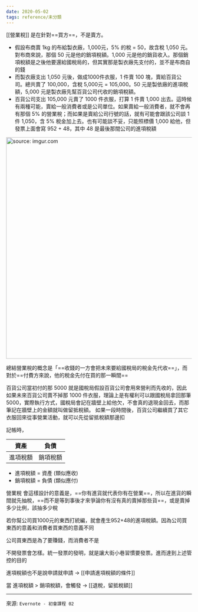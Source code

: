 ```yaml
---
date: 2020-05-02
tags: reference/未分類
---
```


[[營業稅]] 是在針對==買方==，不是賣方。

* 假設布商賣 1kg 的布給製衣廠，1,000元，5%  的稅 = 50，故含稅 1,050 元。對布商來說，那個 50 元是他的銷項稅額。1,000 元是他的銷貨收入。那個銷項稅額是之後他要還給國稅局的，但其實那是製衣廠先支付的，並不是布商自的錢
* 而製衣廠支出 1,050 元後，做成1000件衣服，1 件賣 100 塊，賣給百貨公司。總共賣了 100,000，含稅  5,000元 = 105,000。50 元是製依廠的進項稅額，5,000 元是製衣廠先幫百貨公司代收的銷項稅額。
* 百貨公司支出 105,000 元賣了 1000 件衣服，打算 1 件賣 1,000 出去。這時候有兩種可能，賣給一般消費者或是公司單位。如果賣給一般消費者，就不會再有那個 5% 的營業稅；而如果是賣給公司行號的話，就有可能會跟該公司談 1 件 1,050，含 5% 稅金加上去。也有可能談不妥，只能照標價 1,000 給他，但發票上面會寫 952 + 48，其中 48 是最後那間公司的進項稅額

<a href="https://imgur.com/gemhZsw"><img src="https://i.imgur.com/gemhZsw.jpg" title="source: imgur.com" width="600px"/></a>

總結營業稅的概念是「==收錢的一方會把未來要給國稅局的稅金先代收==」，而對於==付費方來說，他的稅金先付在買的那一瞬間==

百貨公司當初付的那 5000 就是國稅局假設百貨公司會用來營利而先收的，因此如果未來百貨公司賣不掉那 1000 件衣服，理論上是有權利可以跟國稅局拿回那筆 5000，實際執行方式，國稅局會記在牆壁上給他欠，不會真的退現金回去，而那筆記在牆壁上的金額就叫做留抵稅額。 如果一段時間後，百貨公司繼續買了其它衣服回來從事營業活動，就可以先從留抵稅額那邊扣

記帳時，

|資產|負債|
|--|--|
|進項稅額|銷項稅額|

- 進項稅額 = 資產 (類似應收)
- 銷項稅額 = 負債 (類似應付)

營業稅 會這樣設計的意義是，==你有進貨就代表你有在營業==，所以在進貨的瞬間就先抽稅，==而不是等到事後才來爭論你有沒有真的賣掉那些貨==，或是賣掉多少比例，該抽多少稅

若你幫公司買1000元的東西打統編，就會產生952+48的進項稅額。因為公司買東西的意義和消費者買東西的意義不同

公司買東西是為了要賺錢，而消費者不是

不開發票會怎樣。統一發票的發明，就是讓大街小巷習慣要發票。進而達到上述管控的目的

進項稅額也不是說申請就申請 → [[申請進項稅額的條件]]

當 進項稅額 > 銷項稅額，會觸發 → [[退稅，留抵稅額]]

---
來源: `Evernote - 初會課程 02`